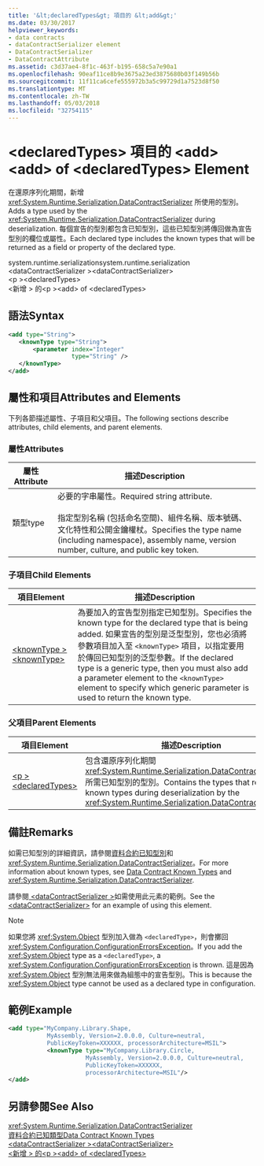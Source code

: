 ```yaml
---
title: '&lt;declaredTypes&gt; 項目的 &lt;add&gt;'
ms.date: 03/30/2017
helpviewer_keywords:
- data contracts
- dataContractSerializer element
- DataContractSerializer
- DataContractAttribute
ms.assetid: c3d37ae4-8f1c-463f-b195-658c5a7e90a1
ms.openlocfilehash: 90eaf11ce8b9e3675a23ed3875680b03f149b56b
ms.sourcegitcommit: 11f11ca6cefe555972b3a5c99729d1a7523d8f50
ms.translationtype: MT
ms.contentlocale: zh-TW
ms.lasthandoff: 05/03/2018
ms.locfileid: "32754115"
---
```

# <a name="ltaddgt-of-ltdeclaredtypesgt-element"></a><span data-ttu-id="e29e3-102">&lt;declaredTypes&gt; 項目的 &lt;add&gt;</span><span class="sxs-lookup"><span data-stu-id="e29e3-102">&lt;add&gt; of &lt;declaredTypes&gt; Element</span></span>
<span data-ttu-id="e29e3-103">在還原序列化期間，新增 <xref:System.Runtime.Serialization.DataContractSerializer> 所使用的型別。</span><span class="sxs-lookup"><span data-stu-id="e29e3-103">Adds a type used by the <xref:System.Runtime.Serialization.DataContractSerializer> during deserialization.</span></span> <span data-ttu-id="e29e3-104">每個宣告的型別都包含已知型別，這些已知型別將傳回做為宣告型別的欄位或屬性。</span><span class="sxs-lookup"><span data-stu-id="e29e3-104">Each declared type includes the known types that will be returned as a field or property of the declared type.</span></span>  
  
 <span data-ttu-id="e29e3-105">system.runtime.serialization</span><span class="sxs-lookup"><span data-stu-id="e29e3-105">system.runtime.serialization</span></span>  
<span data-ttu-id="e29e3-106">\<dataContractSerializer ></span><span class="sxs-lookup"><span data-stu-id="e29e3-106">\<dataContractSerializer></span></span>  
<span data-ttu-id="e29e3-107">\<p ></span><span class="sxs-lookup"><span data-stu-id="e29e3-107">\<declaredTypes></span></span>  
<span data-ttu-id="e29e3-108">\<新增 > 的\<p ></span><span class="sxs-lookup"><span data-stu-id="e29e3-108">\<add> of \<declaredTypes></span></span>  
  
## <a name="syntax"></a><span data-ttu-id="e29e3-109">語法</span><span class="sxs-lookup"><span data-stu-id="e29e3-109">Syntax</span></span>  
  
```xml  
<add type="String">  
   <knownType type="String">  
       <parameter index="Integer"  
                  type="String" />  
   </knownType>  
</add>  
```  
  
## <a name="attributes-and-elements"></a><span data-ttu-id="e29e3-110">屬性和項目</span><span class="sxs-lookup"><span data-stu-id="e29e3-110">Attributes and Elements</span></span>  
 <span data-ttu-id="e29e3-111">下列各節描述屬性、子項目和父項目。</span><span class="sxs-lookup"><span data-stu-id="e29e3-111">The following sections describe attributes, child elements, and parent elements.</span></span>  
  
### <a name="attributes"></a><span data-ttu-id="e29e3-112">屬性</span><span class="sxs-lookup"><span data-stu-id="e29e3-112">Attributes</span></span>  
  
|<span data-ttu-id="e29e3-113">屬性</span><span class="sxs-lookup"><span data-stu-id="e29e3-113">Attribute</span></span>|<span data-ttu-id="e29e3-114">描述</span><span class="sxs-lookup"><span data-stu-id="e29e3-114">Description</span></span>|  
|---------------|-----------------|  
|<span data-ttu-id="e29e3-115">類型</span><span class="sxs-lookup"><span data-stu-id="e29e3-115">type</span></span>|<span data-ttu-id="e29e3-116">必要的字串屬性。</span><span class="sxs-lookup"><span data-stu-id="e29e3-116">Required string attribute.</span></span><br /><br /> <span data-ttu-id="e29e3-117">指定型別名稱 (包括命名空間)、組件名稱、版本號碼、文化特性和公開金鑰權杖。</span><span class="sxs-lookup"><span data-stu-id="e29e3-117">Specifies the type name (including namespace), assembly name, version number, culture, and public key token.</span></span>|  
  
### <a name="child-elements"></a><span data-ttu-id="e29e3-118">子項目</span><span class="sxs-lookup"><span data-stu-id="e29e3-118">Child Elements</span></span>  
  
|<span data-ttu-id="e29e3-119">項目</span><span class="sxs-lookup"><span data-stu-id="e29e3-119">Element</span></span>|<span data-ttu-id="e29e3-120">描述</span><span class="sxs-lookup"><span data-stu-id="e29e3-120">Description</span></span>|  
|-------------|-----------------|  
|[<span data-ttu-id="e29e3-121">\<knownType ></span><span class="sxs-lookup"><span data-stu-id="e29e3-121">\<knownType></span></span>](../../../../../docs/framework/configure-apps/file-schema/wcf/knowntype.md)|<span data-ttu-id="e29e3-122">為要加入的宣告型別指定已知型別。</span><span class="sxs-lookup"><span data-stu-id="e29e3-122">Specifies the known type for the declared type that is being added.</span></span> <span data-ttu-id="e29e3-123">如果宣告的型別是泛型型別，您也必須將參數項目加入至 `<knownType>` 項目，以指定要用於傳回已知型別的泛型參數。</span><span class="sxs-lookup"><span data-stu-id="e29e3-123">If the declared type is a generic type, then you must also add a parameter element to the `<knownType>` element to specify which generic parameter is used to return the known type.</span></span>|  
  
### <a name="parent-elements"></a><span data-ttu-id="e29e3-124">父項目</span><span class="sxs-lookup"><span data-stu-id="e29e3-124">Parent Elements</span></span>  
  
|<span data-ttu-id="e29e3-125">項目</span><span class="sxs-lookup"><span data-stu-id="e29e3-125">Element</span></span>|<span data-ttu-id="e29e3-126">描述</span><span class="sxs-lookup"><span data-stu-id="e29e3-126">Description</span></span>|  
|-------------|-----------------|  
|[<span data-ttu-id="e29e3-127">\<p ></span><span class="sxs-lookup"><span data-stu-id="e29e3-127">\<declaredTypes></span></span>](../../../../../docs/framework/configure-apps/file-schema/wcf/declaredtypes.md)|<span data-ttu-id="e29e3-128">包含還原序列化期間 <xref:System.Runtime.Serialization.DataContractSerializer> 所需已知型別的型別。</span><span class="sxs-lookup"><span data-stu-id="e29e3-128">Contains the types that require known types during deserialization by the <xref:System.Runtime.Serialization.DataContractSerializer>.</span></span>|  
  
## <a name="remarks"></a><span data-ttu-id="e29e3-129">備註</span><span class="sxs-lookup"><span data-stu-id="e29e3-129">Remarks</span></span>  
 <span data-ttu-id="e29e3-130">如需已知型別的詳細資訊，請參閱[資料合約已知型別](../../../../../docs/framework/wcf/feature-details/data-contract-known-types.md)和<xref:System.Runtime.Serialization.DataContractSerializer>。</span><span class="sxs-lookup"><span data-stu-id="e29e3-130">For more information about known types, see [Data Contract Known Types](../../../../../docs/framework/wcf/feature-details/data-contract-known-types.md) and <xref:System.Runtime.Serialization.DataContractSerializer>.</span></span>  
  
 <span data-ttu-id="e29e3-131">請參閱[ \<dataContractSerializer >](../../../../../docs/framework/configure-apps/file-schema/wcf/datacontractserializer-element.md)如需使用此元素的範例。</span><span class="sxs-lookup"><span data-stu-id="e29e3-131">See the [\<dataContractSerializer>](../../../../../docs/framework/configure-apps/file-schema/wcf/datacontractserializer-element.md) for an example of using this element.</span></span>  
  
> [!NOTE]
>  <span data-ttu-id="e29e3-132">如果您將 <xref:System.Object> 型別加入做為 `<declaredType>`，則會擲回 <xref:System.Configuration.ConfigurationErrorsException>。</span><span class="sxs-lookup"><span data-stu-id="e29e3-132">If you add the <xref:System.Object> type as a `<declaredType>`, a <xref:System.Configuration.ConfigurationErrorsException> is thrown.</span></span> <span data-ttu-id="e29e3-133">這是因為 <xref:System.Object> 型別無法用來做為組態中的宣告型別。</span><span class="sxs-lookup"><span data-stu-id="e29e3-133">This is because the <xref:System.Object> type cannot be used as a declared type in configuration.</span></span>  
  
## <a name="example"></a><span data-ttu-id="e29e3-134">範例</span><span class="sxs-lookup"><span data-stu-id="e29e3-134">Example</span></span>  
  
```xml  
<add type="MyCompany.Library.Shape,   
           MyAssembly, Version=2.0.0.0, Culture=neutral,  
           PublicKeyToken=XXXXXX, processorArchitecture=MSIL">  
           <knownType type="MyCompany.Library.Circle,   
                      MyAssembly, Version=2.0.0.0, Culture=neutral,  
                      PublicKeyToken=XXXXXX,  
                      processorArchitecture=MSIL"/>  
</add>  
```  
  
## <a name="see-also"></a><span data-ttu-id="e29e3-135">另請參閱</span><span class="sxs-lookup"><span data-stu-id="e29e3-135">See Also</span></span>  
 <xref:System.Runtime.Serialization.DataContractSerializer>  
 [<span data-ttu-id="e29e3-136">資料合約已知類型</span><span class="sxs-lookup"><span data-stu-id="e29e3-136">Data Contract Known Types</span></span>](../../../../../docs/framework/wcf/feature-details/data-contract-known-types.md)  
 [<span data-ttu-id="e29e3-137">\<dataContractSerializer ></span><span class="sxs-lookup"><span data-stu-id="e29e3-137">\<dataContractSerializer></span></span>](../../../../../docs/framework/configure-apps/file-schema/wcf/datacontractserializer-element.md)  
 [<span data-ttu-id="e29e3-138">\<新增 > 的\<p ></span><span class="sxs-lookup"><span data-stu-id="e29e3-138">\<add> of \<declaredTypes></span></span>](../../../../../docs/framework/configure-apps/file-schema/wcf/add-of-declaredtypes-element.md)
